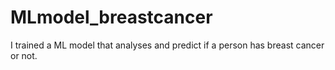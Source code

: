 # MLmodel_breastcancer
I trained a ML model that analyses and predict if a person has breast cancer or not.
